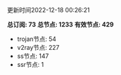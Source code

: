 更新时间2022-12-18 00:26:21

**总订阅: 73**
**总节点: 1233**
**有效节点: 429**
- trojan节点: 54
- v2ray节点: 227
- ss节点: 147
- ssr节点: 1
